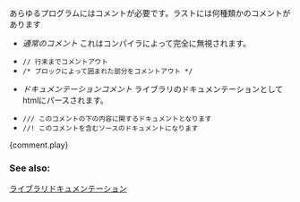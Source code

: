 <!--- Any program requires comments and indeed Rust supports --->
<!--- a few different varieties: --->
あらゆるプログラムにはコメントが必要です。ラストには何種類かのコメントがあります

<!--- * *Regular comments* which are ignored by the compiler: --->
<!---  - `// Line comments which go to the end of the line.` --->
<!---  - `/* Block comments which go to the closing delimiter. */` --->
<!--- * *Doc comments* which are parsed into HTML library --->
<!--- [documentation][docs]: --->
<!---  - `/// Generate library docs for the following item.` --->
<!---  - `//! Generate library docs for the enclosing item.` --->

* *通常のコメント* これはコンパイラによって完全に無視されます。
 - `// 行末までコメントアウト`
 - `/* ブロックによって囲まれた部分をコメントアウト */`
* *ドキュメンテーションコメント* ライブラリのドキュメンテーションとしてhtmlにパースされます。
 - `/// このコメントの下の内容に関するドキュメントとなります`
 - `//! このコメントを含むソースのドキュメントになります`

{comment.play}

### See also:

[ライブラリドキュメンテーション][docs]

[docs]: ../meta/doc.html
